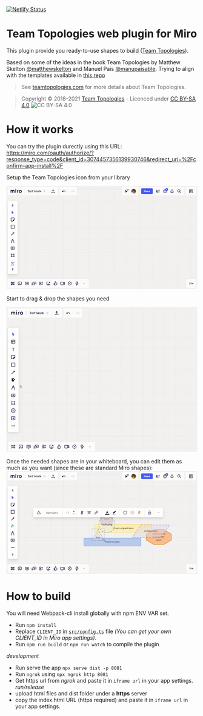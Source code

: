 [![Netlify Status](https://api.netlify.com/api/v1/badges/aaf957fe-03db-4fa6-a3d5-9235c3ecc95a/deploy-status)](https://app.netlify.com/sites/miro-team-topologies/deploys)

# Team Topologies web plugin for Miro

This plugin provide you ready-to-use shapes to build ([Team Topologies](https://teamtopologies.com)).

Based on some of the ideas in the book Team Topologies by Matthew Skelton [@matthewskelton](https://github.com/matthewskelton) and Manuel Pais [@manupaisable](https://github.com/manupaisable).
Trying to align with the templates available in [this repo](https://github.com/TeamTopologies/Team-Shape-Templates#available-team-shapes)

> See [teamtopologies.com](https://teamtopologies.com) for more details about Team Topologies.

> Copyright © 2018-2021 [Team Topologies](https://teamtopologies.com) - Licenced under [CC BY-SA 4.0](https://creativecommons.org/licenses/by-sa/4.0/) ![CC BY-SA 4.0](https://camo.githubusercontent.com/15caa29e1c1eee97bbc907cf2c3bc05d89bdd029af302d0baceea292a68aa56c/68747470733a2f2f6c6963656e7365627574746f6e732e6e65742f6c2f62792d73612f332e302f38387833312e706e67)

# How it works

You can try the plugin durectly using this URL: https://miro.com/oauth/authorize/?response_type=code&client_id=3074457356139930746&redirect_uri=%2Fconfirm-app-install%2F

Setup the Team Topologies icon from your library

![Find the Team Topologies icon from your library](readme-img/001.import_from_library.gif)

Start to drag & drop the shapes you need

![Start Drag & Drop the needed shapes](readme-img/002.Start_drag_and_drop_new.gif)

Once the needed shapes are in your whiteboard, you can edit them as much as you want (since these are standard Miro shapes):
![Standard shapes are fully editable](readme-img/003.Standard_Miro_shapes_fully_editable.gif)

# How to build

You will need Webpack-cli install globally with npm ENV VAR set.

- Run `npm install`
- Replace `CLIENT_ID` in [`src/config.ts`](src/config.ts) file _(You can get your own *CLIENT_ID* in Miro app settings)_.
- Run `npm run build` or `npm run watch` to compile the plugin

_development_

- Run serve the app `npx serve dist -p 8081`
- Run `ngrok` using `npx ngrok http 8081`
- Get https url from _ngrok_ and paste it in `iframe url` in your app settings.
  _run/release_
- upload html files and dist folder under a **https** server
- copy the index.html URL (https required) and paste it in `iframe url` in your app settings.
